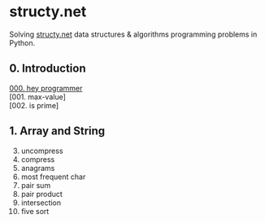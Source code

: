 # structy.net 

Solving [structy.net](https://structy.net/) data structures & algorithms programming problems in Python.

## 0. Introduction

[000. hey programmer]()   
[001. max-value]  
[002. is prime]

## 1. Array and String

003. uncompress  
004. compress  
005. anagrams  
006. most frequent char  
007. pair sum  
008. pair product    
009. intersection    
010. five sort